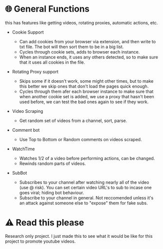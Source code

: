 # 🌐 General Functions
this has features like getting videos, rotating proxies, automatic actions, etc.
- Cookie Support
  - Can add cookies from your browser via extension, and then write to txt file. The bot will then sort them to be in a big list.
  - Cycles through cookie sets, adds to browser each instance.
  - When an instance ends, it uses any others detected, so to make sure that it uses all cookies in the file.

- Rotating Proxy support
  - Skips some if it doesn't work, some might other times, but to make this better we skip ones that don't load the pages quick enough.
  - Cycles through them afer each browser instance to make sure that when another cookie set is added, we use a proxy that hasn't been used before, we can test the bad ones again to see if they work.
- Video Scraping
  - Get random set of videos from a channel, sort, parse.
 
- Comment bot
  - Use Top to Bottom or Random comments on videos scraped.
    
- WatchTime
  - Watches 1/2 of a video before performing actions, can be changed.
  - Rewinds random parts of videos.
    
- SubBot
  - Subscribes to your channel after watching nearly all of the video (use @ risk).
    You can set certain video URL's to sub to incase one goes viral; hiding bot behaviour.
  - Subscribe to your channel in general.
    Not reccomended unless it's an attack against someone else to "expose" them for fake subs.

# ⚠️ Read this please
Research only project. I just made this to see what it would be like for this project to promote youtube videos.
